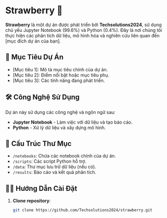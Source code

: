# Strawberry 🍓

**Strawberry** là một dự án được phát triển bởi **Techsolutions2024**, sử dụng chủ yếu Jupyter Notebook (99.6%) và Python (0.4%). Đây là nơi chúng tôi thực hiện các phân tích dữ liệu, mô hình hóa và nghiên cứu liên quan đến [mục đích dự án của bạn].

## 🚀 Mục Tiêu Dự Án

- [Mục tiêu 1]: Mô tả mục tiêu chính của dự án.
- [Mục tiêu 2]: Điểm nổi bật hoặc mục tiêu phụ.
- [Mục tiêu 3]: Các tính năng đang phát triển.

## 🛠️ Công Nghệ Sử Dụng

Dự án này sử dụng các công nghệ và ngôn ngữ sau:

- **Jupyter Notebook** - Làm việc với dữ liệu và tạo báo cáo.
- **Python** - Xử lý dữ liệu và xây dựng mô hình.

## 📂 Cấu Trúc Thư Mục

- `/notebooks`: Chứa các notebook chính của dự án.
- `/scripts`: Các script Python hỗ trợ.
- `/data`: Thư mục lưu trữ dữ liệu (nếu có).
- `/results`: Báo cáo và kết quả phân tích.

## 🧑‍💻 Hướng Dẫn Cài Đặt

1. **Clone repository**:
   ```bash
   git clone https://github.com/Techsolutions2024/strawberry.git
